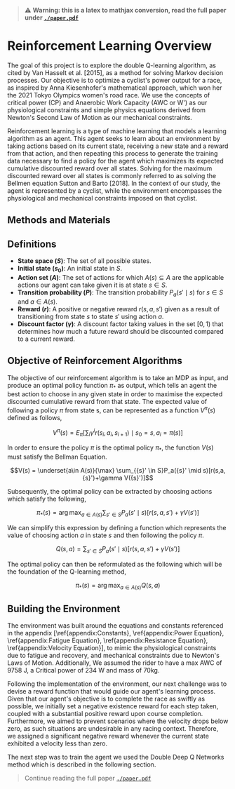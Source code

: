 > :warning: **Warning: this is a latex to mathjax conversion, read the full paper under [`./paper.pdf`](./paper.pdf)**

# Reinforcement Learning Overview

The goal of this project is to explore the double Q-learning algorithm, as cited by Van Hasselt et al. [2015], as a method for solving Markov decision processes. Our objective is to optimize a cyclist's power output for a race, as inspired by Anna Kiesenhofer's mathematical approach, which won her the 2021 Tokyo Olympics women's road race. We use the concepts of critical power (CP) and Anaerobic Work Capacity (AWC or W') as our physiological constraints and simple physics equations derived from Newton's Second Law of Motion as our mechanical constraints.

Reinforcement learning is a type of machine learning that models a learning algorithm as an agent. This agent seeks to learn about an environment by taking actions based on its current state, receiving a new state and a reward from that action, and then repeating this process to generate the training data necessary to find a policy for the agent which maximizes its expected cumulative discounted reward over all states. Solving for the maximum discounted reward over all states is commonly referred to as solving the Bellmen equation Sutton and Barto [2018]. In the context of our study, the agent is represented by a cyclist, while the environment encompasses the physiological and mechanical constraints imposed on that cyclist.

## Methods and Materials

## Definitions

- **State space ($S$)**: The set of all possible states.
- **Initial state ($s_0$)**: An initial state in $S$.
- **Action set ($A$)**: The set of actions for which $A(s) \subseteq A$ are the applicable actions our agent can take given it is at state $s \in S$.
- **Transition probability ($P$)**: The transition probability $P_a({s}'\mid s)$ for $s \in S$ and $a \in A(s)$.
- **Reward ($r$)**: A positive or negative reward $r(s,a,{s}')$ given as a result of transitioning from state $s$ to state ${s}'$ using action $a$.
- **Discount factor ($\gamma$)**: A discount factor taking values in the set $[0,1)$ that determines how much a future reward should be discounted compared to a current reward.

## Objective of Reinforcement Algorithms

The objective of our reinforcement algorithm is to take an MDP as input, and produce an optimal policy function $\pi_*$ as output, which tells an agent the best action to choose in any given state in order to maximise the expected discounted cumulative reward from that state. The expected value of following a policy $\pi$ from state s, can be represented as a function $V^\pi(s)$ defined as follows,

$$V^\pi(s) = E_\pi[\sum_i \gamma^ir(s_i,a_i,s_{i+1})\mid s_0=s, a_i = \pi(s)]$$

In order to ensure the policy $\pi$ is the optimal policy $\pi_*$, the function $V(s)$ must satisfy the Bellman Equation.

$$V(s) = \underset{a\in A(s)}{\max} \sum_{{s}' \in S}P_a({s}' \mid s)[r(s,a,{s}')+\gamma V({s}')]$$

Subsequently, the optimal policy can be extracted by choosing actions which satisfy the following,

$$\pi_*(s) = \arg\max_{a\in A(s)} \sum_{{s}' \in S}P_a({s}' \mid s)[r(s,a,{s}')+\gamma V({s}')]$$

We can simplify this expression by defining a function which represents the value of choosing action $a$ in state $s$ and then following the policy $\pi$.

$$Q(s,a) = \sum_{{s}' \in S}P_a({s}' \mid s)[r(s,a,{s}')+\gamma V({s}')]$$

The optimal policy can then be reformulated as the following which will be the foundation of the Q-learning method,

$$\pi_*(s) = \arg\max_{a\in A(s)} Q(s,a)$$

## Building the Environment

The environment was built around the equations and constants referenced in the appendix [\ref{appendix:Constants}, \ref{appendix:Power Equation}, \ref{appendix:Fatigue Equation}, \ref{appendix:Resistance Equation}, \ref{appendix:Velocity Equation}], to mimic the physiological constraints due to fatigue and recovery, and mechanical constraints due to Newton's Laws of Motion. Additionally, We assumed the rider to have a max AWC of 9758 J, a Critical power of 234 W and mass of 70kg.

Following the implementation of the environment, our next challenge was to devise a reward function that would guide our agent's learning process. Given that our agent's objective is to complete the race as swiftly as possible, we initially set a negative existence reward for each step taken, coupled with a substantial positive reward upon course completion. Furthermore, we aimed to prevent scenarios where the velocity drops below zero, as such situations are undesirable in any racing context. Therefore, we assigned a significant negative reward whenever the current state exhibited a velocity less than zero.

The next step was to train the agent we used the Double Deep Q Networks method which is described in the following section.

> Continue reading the full paper [`./paper.pdf`](./paper.pdf)
